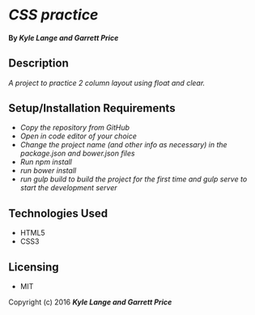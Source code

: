 # _CSS practice_

#### By _Kyle Lange and Garrett Price_

## Description

_A project to practice 2 column layout using float and clear._

## Setup/Installation Requirements

* _Copy the repository from GitHub_
* _Open in code editor of your choice_
* _Change the project name (and other info as necessary) in the package.json and bower.json files_
* _Run npm install_
* _run bower install_
* _run gulp build to build the project for the first time and gulp serve to start the development server_

## Technologies Used

* HTML5
* CSS3

## Licensing

* MIT

Copyright (c) 2016 **_Kyle Lange and Garrett Price_**
